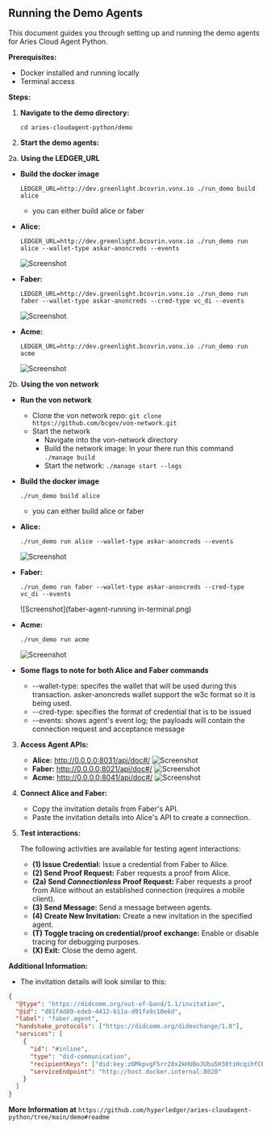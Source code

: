 ## Running the Demo Agents

This document guides you through setting up and running the demo agents for Aries Cloud Agent Python.

**Prerequisites:**

* Docker installed and running locally
* Terminal access

**Steps:**

1. **Navigate to the demo directory:**

   ```
   cd aries-cloudagent-python/demo
   ```

2. **Start the demo agents:**

2a. **Using the LEDGER_URL**
   - **Build the docker image**
      ```
      LEDGER_URL=http://dev.greenlight.bcovrin.vonx.io ./run_demo build alice
      ```
      * you can either build alice or faber

   - **Alice:**
      ```
      LEDGER_URL=http://dev.greenlight.bcovrin.vonx.io ./run_demo run alice --wallet-type askar-anoncreds --events
      ```
      ![Screenshot](alice-agent-running-in-terminal.png)
   - **Faber:**
      ```
      LEDGER_URL=http://dev.greenlight.bcovrin.vonx.io ./run_demo run faber --wallet-type askar-anoncreds --cred-type vc_di --events
      ```
      ![Screenshot](faber-agent-running-in-terminal.png)
   - **Acme:**
      ```
      LEDGER_URL=http://dev.greenlight.bcovrin.vonx.io ./run_demo run acme
      ```
      ![Screenshot](acme-running-in-terminal.png)

2b. **Using the von network**

   - **Run the von network**
      - Clone the von network repo: ```git clone https://github.com/bcgov/von-network.git```
      - Start the network
         - Navigate into the von-network directory
         - Build the network image: In your there run this command ```./manage build```
         - Start the network: ```./manage start --logs```
      
   - **Build the docker image**
      ```
      ./run_demo build alice
      ```
      * you can either build alice or faber

   - **Alice:**
      ```
      ./run_demo run alice --wallet-type askar-anoncreds --events
      ```
      ![Screenshot](alice-agent-running-in-terminal.png)
   - **Faber:**
      ```
      ./run_demo run faber --wallet-type askar-anoncreds --cred-type vc_di --events
      ```
      ![Screenshot](faber-agent-running in-terminal.png)
   - **Acme:**
      ```
      ./run_demo run acme
      ```
      ![Screenshot](acme-running-in-terminal.png)

   - **Some flags to note for both Alice and Faber commands**
      * --wallet-type: specifes the wallet that will be used during this transaction. asker-anoncreds wallet support the w3c format so it is being used.
      * --cred-type: specifies the format of credential that is to be issued
      * --events: shows agent's event log; the payloads  will contain the connection request and acceptance message

3. **Access Agent APIs:**

   - **Alice:** http://0.0.0.0:8031/api/doc#/
   ![Screenshot](alice-agent-api.png)
   - **Faber:** http://0.0.0.0:8021/api/doc#/
   ![Screenshot](faber-agent-api.png)
   - **Acme:** http://0.0.0.0:8041/api/doc#/
   ![Screenshot](acme-api-endpoints.png)

4. **Connect Alice and Faber:**

   - Copy the invitation details from Faber's API.
   - Paste the invitation details into Alice's API to create a connection.

5. **Test interactions:**

   The following activities are available for testing agent interactions:

   - **(1) Issue Credential:** Issue a credential from Faber to Alice.
   - **(2) Send Proof Request:** Faber requests a proof from Alice.
   - **(2a) Send *Connectionless* Proof Request:** Faber requests a proof from Alice without an established connection (requires a mobile client).
   - **(3) Send Message:** Send a message between agents.
   - **(4) Create New Invitation:** Create a new invitation in the specified agent.
   - **(T) Toggle tracing on credential/proof exchange:** Enable or disable tracing for debugging purposes.
   - **(X) Exit:** Close the demo agent.

**Additional Information:**

- The invitation details will look similar to this:

```json
{
  "@type": "https://didcomm.org/out-of-band/1.1/invitation",
  "@id": "d81f4d89-edeb-4412-b11a-d91fa9c10e6d",
  "label": "faber.agent",
  "handshake_protocols": ["https://didcomm.org/didexchange/1.0"],
  "services": [
    {
      "id": "#inline",
      "type": "did-communication",
      "recipientKeys": ["did:key:z6MkpvgF5rr28x2kHUBoJUbu5H38tiHcqihfCPad273EsZu5#z6MkpvgF5rr28x2kHUBoJUbu5H38tiHcqihfCPad273EsZu5"],
      "serviceEndpoint": "http://host.docker.internal:8020"
    }
  ]
}
```

**More Information at** 
```https://github.com/hyperledger/aries-cloudagent-python/tree/main/demo#readme```
